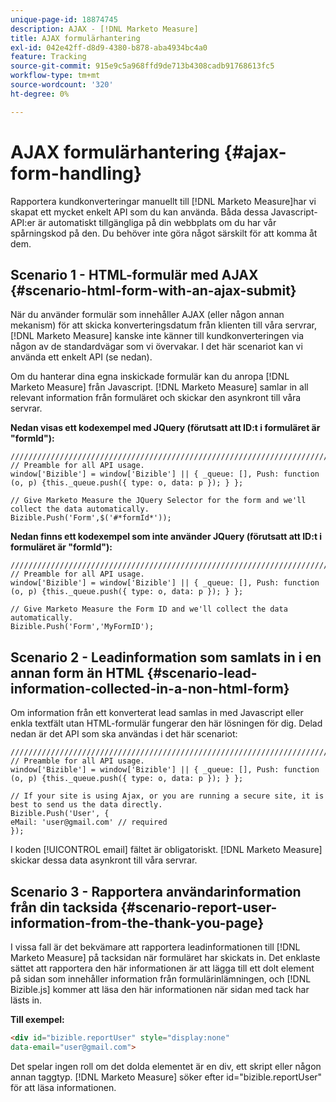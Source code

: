 ```yaml
---
unique-page-id: 18874745
description: AJAX - [!DNL Marketo Measure]
title: AJAX formulärhantering
exl-id: 042e42ff-d8d9-4380-b878-aba4934bc4a0
feature: Tracking
source-git-commit: 915e9c5a968ffd9de713b4308cadb91768613fc5
workflow-type: tm+mt
source-wordcount: '320'
ht-degree: 0%

---
```


# AJAX formulärhantering {#ajax-form-handling}

Rapportera kundkonverteringar manuellt till [!DNL Marketo Measure]har vi skapat ett mycket enkelt API som du kan använda. Båda dessa Javascript-API:er är automatiskt tillgängliga på din webbplats om du har vår spårningskod på den. Du behöver inte göra något särskilt för att komma åt dem.

## Scenario 1 - HTML-formulär med AJAX {#scenario-html-form-with-an-ajax-submit}

När du använder formulär som innehåller AJAX (eller någon annan mekanism) för att skicka konverteringsdatum från klienten till våra servrar, [!DNL Marketo Measure] kanske inte känner till kundkonverteringen via någon av de standardvägar som vi övervakar. I det här scenariot kan vi använda ett enkelt API (se nedan).

Om du hanterar dina egna inskickade formulär kan du anropa [!DNL Marketo Measure] från Javascript. [!DNL Marketo Measure] samlar in all relevant information från formuläret och skickar den asynkront till våra servrar.

**Nedan visas ett kodexempel med JQuery (förutsatt att ID:t i formuläret är &quot;formId&quot;):**

```jquery
///////////////////////////////////////////////////////////////////////  
// Preamble for all API usage.  
window['Bizible'] = window['Bizible'] || { _queue: [], Push: function (o, p) {this._queue.push({ type: o, data: p }); } };  
  
// Give Marketo Measure the JQuery Selector for the form and we'll collect the data automatically.  
Bizible.Push('Form',$('#*formId*'));
```

**Nedan finns ett kodexempel som inte använder JQuery (förutsatt att ID:t i formuläret är &quot;formId&quot;):**

```jquery
///////////////////////////////////////////////////////////////////////  
// Preamble for all API usage.  
window['Bizible'] = window['Bizible'] || { _queue: [], Push: function (o, p) {this._queue.push({ type: o, data: p }); } };  
  
// Give Marketo Measure the Form ID and we'll collect the data automatically.
Bizible.Push('Form','MyFormID');
```

## Scenario 2 - Leadinformation som samlats in i en annan form än HTML {#scenario-lead-information-collected-in-a-non-html-form}

Om information från ett konverterat lead samlas in med Javascript eller enkla textfält utan HTML-formulär fungerar den här lösningen för dig. Delad nedan är det API som ska användas i det här scenariot:

```jquery
///////////////////////////////////////////////////////////////////////  
// Preamble for all API usage.  
window['Bizible'] = window['Bizible'] || { _queue: [], Push: function (o, p) {this._queue.push({ type: o, data: p }); } };  
  
// If your site is using Ajax, or you are running a secure site, it is best to send us the data directly.  
Bizible.Push('User', {
eMail: 'user@gmail.com' // required  
});  
```

I koden [!UICONTROL email] fältet är obligatoriskt. [!DNL Marketo Measure] skickar dessa data asynkront till våra servrar.

## Scenario 3 - Rapportera användarinformation från din tacksida {#scenario-report-user-information-from-the-thank-you-page}

I vissa fall är det bekvämare att rapportera leadinformationen till [!DNL Marketo Measure] på tacksidan när formuläret har skickats in. Det enklaste sättet att rapportera den här informationen är att lägga till ett dolt element på sidan som innehåller information från formulärinlämningen, och [!DNL Bizible.js] kommer att läsa den här informationen när sidan med tack har lästs in.

**Till exempel:**

```html
<div id="bizible.reportUser" style="display:none"  
data-email="user@gmail.com">  
```

Det spelar ingen roll om det dolda elementet är en div, ett skript eller någon annan taggtyp. [!DNL Marketo Measure] söker efter id=&quot;bizible.reportUser&quot; för att läsa informationen.
